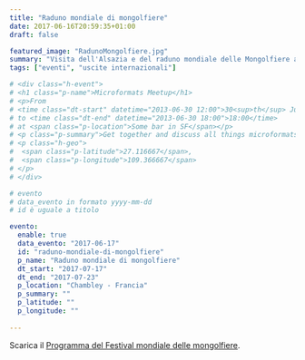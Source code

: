 ```yaml
---
title: "Raduno mondiale di mongolfiere"
date: 2017-06-16T20:59:35+01:00
draft: false

featured_image: "RadunoMongolfiere.jpg"
summary: "Visita dell'Alsazia e del raduno mondiale delle Mongolfiere a Chambley ..."
tags: ["eventi", "uscite internazionali"]

# <div class="h-event">
# <h1 class="p-name">Microformats Meetup</h1>
# <p>From 
# <time class="dt-start" datetime="2013-06-30 12:00">30<sup>th</sup> June 2013, 12:00</time>
# to <time class="dt-end" datetime="2013-06-30 18:00">18:00</time>
# at <span class="p-location">Some bar in SF</span></p>
# <p class="p-summary">Get together and discuss all things microformats-related.</p>
# <p class="h-geo">
#  <span class="p-latitude">27.116667</span>,
#  <span class="p-longitude">109.366667</span>
# </p>
# </div>

# evento 
# data_evento in formato yyyy-mm-dd
# id è uguale a titolo

evento:
  enable: true
  data_evento: "2017-06-17"
  id: "raduno-mondiale-di-mongolfiere"
  p_name: "Raduno mondiale di mongolfiere"
  dt_start: "2017-07-17"
  dt_end: "2017-07-23"
  p_location: "Chambley - Francia"
  p_summary: ""
  p_latitude: ""
  p_longitude: ""
  
---
```


Scarica il [Programma del Festival mondiale delle mongolfiere](ProgrammaRadunoMongolfiere.pdf).
